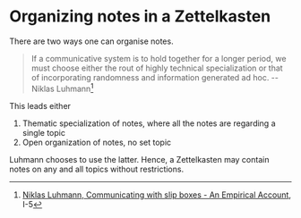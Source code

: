 # Organizing notes in a Zettelkasten

There are two ways one can organise notes.

> If a communicative system is to hold together for a longer period, we must choose either the rout of highly technical specialization or that of incorporating randomness and information generated ad hoc.
-- Niklas Luhmann[^1]

This leads either

1. Thematic specialization of notes, where all the notes are regarding a single topic
1. Open organization of notes, no set topic

Luhmann chooses to use the latter. Hence, a Zettelkasten may contain notes on any and all topics without restrictions.

[^1]: [Niklas Luhmann, Communicating with slip boxes - An Empirical Account](../20221205163326/README.md), I-5
